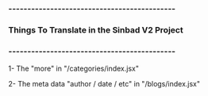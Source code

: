 ### --------------------------------------------
### Things To Translate in the Sinbad V2 Project
### --------------------------------------------

1- The "more" in "/categories/index.jsx"

2- The meta data "author / date / etc" in "/blogs/index.jsx"